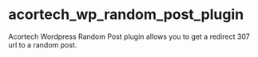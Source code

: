 # acortech_wp_random_post_plugin
Acortech Wordpress Random Post plugin allows you to get a redirect 307 url to a random post.
